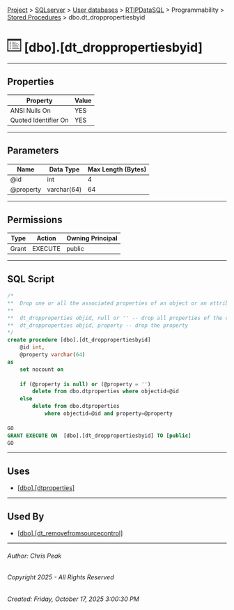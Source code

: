 #### 

[Project](../../../../../index.md) > [SQLserver](../../../../index.md) > [User databases](../../../index.md) > [RTIPDataSQL](../../index.md) > Programmability > [Stored Procedures](Stored_Procedures.md) > dbo.dt_droppropertiesbyid

# ![Stored Procedures](../../../../../Images/StoredProcedure32.png) [dbo].[dt_droppropertiesbyid]

---

## <a name="#properties"></a>Properties

| Property | Value |
|---|---|
| ANSI Nulls On | YES |
| Quoted Identifier On | YES |


---

## <a name="#parameters"></a>Parameters

| Name | Data Type | Max Length (Bytes) |
|---|---|---|
| @id | int | 4 |
| @property | varchar(64) | 64 |


---

## <a name="#permissions"></a>Permissions

| Type | Action | Owning Principal |
|---|---|---|
| Grant | EXECUTE | public |


---

## <a name="#sqlscript"></a>SQL Script

```sql
/*
**	Drop one or all the associated properties of an object or an attribute 
**
**	dt_dropproperties objid, null or '' -- drop all properties of the object itself
**	dt_dropproperties objid, property -- drop the property
*/
create procedure [dbo].[dt_droppropertiesbyid]
	@id int,
	@property varchar(64)
as
	set nocount on

	if (@property is null) or (@property = '')
		delete from dbo.dtproperties where objectid=@id
	else
		delete from dbo.dtproperties 
			where objectid=@id and property=@property

GO
GRANT EXECUTE ON  [dbo].[dt_droppropertiesbyid] TO [public]
GO

```


---

## <a name="#uses"></a>Uses

* [[dbo].[dtproperties]](../../Tables/dbo_dtproperties.md)


---

## <a name="#usedby"></a>Used By

* [[dbo].[dt_removefromsourcecontrol]](dbo_dt_removefromsourcecontrol.md)


---

###### Author:  Chris Peak

###### Copyright 2025 - All Rights Reserved

###### Created: Friday, October 17, 2025 3:00:30 PM

